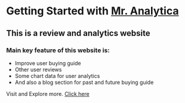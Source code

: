 # Getting Started with [Mr. Analytica](https://mr-analytica.netlify.app/)
## This is a review and analytics website
### Main key feature of this website is:
* Improve user buying guide 
* Other user reviews
* Some chart data for user analytics
* And also a blog section for past and future buying guide 

Visit and Explore more. [Click here](https://mr-analytica.netlify.app/)
